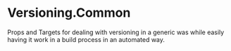 # Versioning.Common
Props and Targets for dealing with versioning in a generic was while easily having it work in a build process in an automated way.
